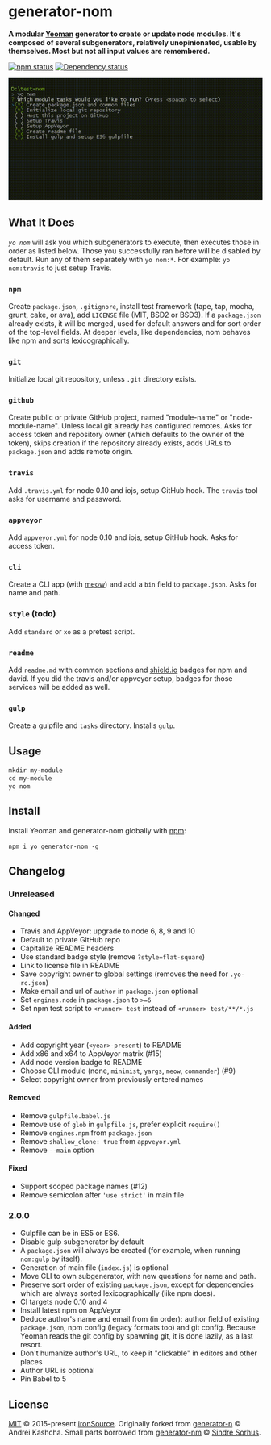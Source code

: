 # generator-nom

**A modular [Yeoman](http://yeoman.io) generator to create or update node modules. It's composed of several subgenerators, relatively unopinionated, usable by themselves. Most but not all input values are remembered.**

[![npm status](http://img.shields.io/npm/v/generator-nom.svg)](https://www.npmjs.org/package/generator-nom)
[![Dependency status](https://img.shields.io/david/ironsource/node-generator-nom.svg)](https://david-dm.org/ironsource/node-generator-nom)

![demo](https://github.com/ironSource/node-generator-nom/raw/master/demo.gif)

## What It Does

*`yo nom`* will ask you which subgenerators to execute, then executes those in order as listed below. Those you successfully ran before will be disabled by default. Run any of them separately with `yo nom:*`. For example: `yo nom:travis` to just setup Travis.

### `npm`

Create `package.json`, `.gitignore`, install test framework (tape, tap, mocha, grunt, cake, or ava), add `LICENSE` file (MIT, BSD2 or BSD3). If a `package.json` already exists, it will be merged, used for default answers and for sort order of the top-level fields. At deeper levels, like dependencies, nom behaves like npm and sorts lexicographically.

### `git`

Initialize local git repository, unless `.git` directory exists.

### `github`

Create public or private GitHub project, named "module-name" or "node-module-name". Unless local git already has configured remotes. Asks for access token and repository owner (which defaults to the owner of the token), skips creation if the repository already exists, adds URLs to `package.json` and adds remote origin.

### `travis`

Add `.travis.yml` for node 0.10 and iojs, setup GitHub hook. The `travis` tool asks for username and password.

### `appveyor`

Add `appveyor.yml` for node 0.10 and iojs, setup GitHub hook. Asks for access token.

### `cli`

Create a CLI app (with [meow](https://github.com/sindresorhus/meow)) and add a `bin` field to `package.json`. Asks for name and path.

### `style` (todo)

Add `standard` or `xo` as a pretest script.

### `readme`

Add `readme.md` with common sections and [shield.io](https://shield.io) badges for npm and david. If you did the travis and/or appveyor setup, badges for those services will be added as well.

### `gulp`

Create a gulpfile and `tasks` directory. Installs `gulp`.

## Usage

```
mkdir my-module
cd my-module
yo nom
```

## Install

Install Yeoman and generator-nom globally with [npm](https://npmjs.org):

```
npm i yo generator-nom -g
```

## Changelog

### Unreleased

#### Changed

- Travis and AppVeyor: upgrade to node 6, 8, 9 and 10
- Default to private GitHub repo
- Capitalize README headers
- Use standard badge style (remove `?style=flat-square`)
- Link to license file in README
- Save copyright owner to global settings (removes the need for `.yo-rc.json`)
- Make email and url of `author` in `package.json` optional
- Set `engines.node` in `package.json` to `>=6`
- Set npm test script to `<runner> test` instead of `<runner> test/**/*.js`

#### Added

- Add copyright year (`<year>-present`) to README
- Add x86 and x64 to AppVeyor matrix (#15)
- Add node version badge to README
- Choose CLI module (none, `minimist`, `yargs`, `meow`, `commander`) (#9)
- Select copyright owner from previously entered names

#### Removed

- Remove `gulpfile.babel.js`
- Remove use of `glob` in `gulpfile.js`, prefer explicit `require()`
- Remove `engines.npm` from `package.json`
- Remove `shallow_clone: true` from `appveyor.yml`
- Remove `--main` option

#### Fixed

- Support scoped package names (#12)
- Remove semicolon after `'use strict'` in main file

### 2.0.0

- Gulpfile can be in ES5 or ES6.
- Disable gulp subgenerator by default
- A `package.json` will always be created (for example, when running `nom:gulp` by itself).
- Generation of main file (`index.js`) is optional
- Move CLI to own subgenerator, with new questions for name and path.
- Preserve sort order of existing `package.json`, except for dependencies which are always sorted lexicographically (like npm does).
- CI targets node 0.10 and 4
- Install latest npm on AppVeyor
- Deduce author's name and email from (in order): author field of existing `package.json`, npm config (legacy formats too) and git config. Because Yeoman reads the git config by spawning git, it is done lazily, as a last resort.
- Don't humanize author's URL, to keep it "clickable" in editors and other places
- Author URL is optional
- Pin Babel to 5

## License

[MIT](LICENSE) © 2015-present [ironSource](http://www.ironsrc.com/). Originally forked from [generator-n](https://www.npmjs.com/package/generator-n) © Andrei Kashcha. Small parts borrowed from [generator-nm](https://github.com/sindresorhus/generator-nm) © [Sindre Sorhus](http://sindresorhus.com/).
